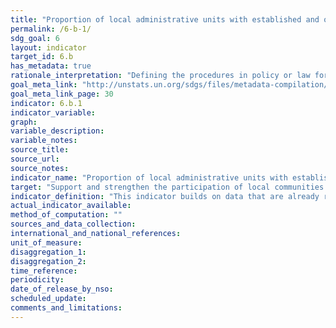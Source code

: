 ```yaml
---
title: "Proportion of local administrative units with established and operational policies and procedures for participation of local communities in water and sanitation management"
permalink: /6-b-1/
sdg_goal: 6
layout: indicator
target_id: 6.b
has_metadata: true
rationale_interpretation: "Defining the procedures in policy or law for the participation of local communities is vital to ensure needs of all the community is met, including the most vulnerable and also encourages ownership of schemes which in turn contributes to their sustainability."
goal_meta_link: "http://unstats.un.org/sdgs/files/metadata-compilation/Metadata-Goal-6.pdf"
goal_meta_link_page: 30
indicator: 6.b.1
indicator_variable: 
graph: 
variable_description: 
variable_notes: 
source_title: 
source_url: 
source_notes: 
indicator_name: "Proportion of local administrative units with established and operational policies and procedures for participation of local communities in water and sanitation management"
target: "Support and strengthen the participation of local communities in improving water and sanitation management."
indicator_definition: "This indicator builds on data that are already regularly collected by UN-Water GLAAS on the presence, at the national level, of clearly defined procedures in laws or policies for participation by service users. \NThis indicator will also build on the data collected for the Status of Integrated Water Resources Management (IWRM) reporting in SDG target 6.5, in particular on the presence of formal stakeholder structures established at sub-catchment level. \nBecause of the above, it is envisaged that this indicator will evolve and will be further qualified during the SDG period, focussing on sanitation, drinking water and hygiene first and then expanding on water resources management."
actual_indicator_available: 
method_of_computation: ""
sources_and_data_collection: 
international_and_national_references: 
unit_of_measure: 
disaggregation_1: 
disaggregation_2: 
time_reference: 
periodicity: 
date_of_release_by_nso: 
scheduled_update: 
comments_and_limitations: 
---
```


